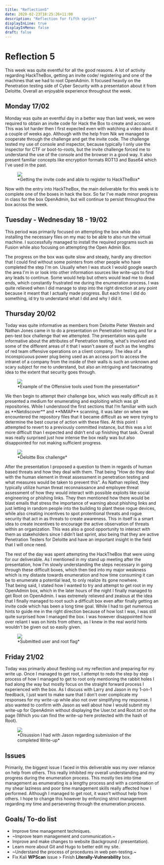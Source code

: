 ```yaml
---
title: "Reflection5"
date: 2020-02-23T18:25:26+11:00
description: "Reflection for fifth sprint"
displayInLine: true
displayInMenu: false
draft: false
---
```

# Reflection 5
This week was quite eventful for all the good reasons. A lot of activity regarding HackTheBox, getting an invite code/ registering and one of the machines that we had to root OpenAdmin. It focused heavily on the Penetration testing side of Cyber Security with a presentation about it from Deloitte.
Overall an enjoyable experience throughout the week.

## Monday 17/02

Monday was quite an eventful day in a better way than last week, we were required to obtain an invite code for Hack the Box to create and account. 
This was lot harder then I first expected even with watching a video about it a couple of weeks ago. Although with the help from Nik we managed to cooperate through the challenge and get the invite code.
 The challenge tested my use of console and inspector, because typically I only use the inspector for CTF or boot-to-roots, but the invite challenge forced me to understand the use of the console and the browser in a good way. 
It also present familiar concepts like encryption formats ROT13 and Base64 which I've used in the past.
<figure>
<img src="/img/Invite.png" >
<figcaption>
*Getting the invite code and able to register to HackTheBox*
</figcaption>
</figure>
Now with the entry into HackTheBox, the main deliverable for this week is to complete one of the boxes  in hack the box. So far I've made minor progress in class for the box OpenAdmin, but will continue to persist throughout the box across the week.

## Tuesday - Wednesday 18 - 19/02

This period was primarily focused on attempting the box while also installing the necessary files on my mac to be able to also run the virtual machine.
I successfully managed to install the required programs such as Fusion while also focusing on attempting the Open Admin Box.

The progress on the box was quite slow and steady, hardly any direction that I could find without some pointers from other people who have completed the step I'm on. 
Usually when I was stuck I would google search the area I'm in or look into other information sources like write-ups to find any leads to continue. 
Some would help but others would lead me to dead ends, which constantly frustrated me during the enumeration process. 
I was quite relieved when I did manage to step into the right direction at any point because it meant that I actually made progress. 
But each time I did do something, id try to understand what I did and why I did it. 


## Thursday 20/02

Today was quite informative as members from Deloitte Pieter Westein and Nathan Jones came in to do a presentation on Penetration testing and for a pen-test box challenge that we attempted. 
The presentation was quite informative about the attributes of Penetration testing, what's involved and some of the different areas of it that I wasn't aware of such as the lengths of red team offensive operations on a client company. 
The idea of a inconspicuous power plug being used as an access port to access the intranet of a company from the inside of their walls is such an unknown and scary subject for me to understand, but also an intriguing and fascinating idea to the extent that security goes through. 
<figure>
<img src="/img/Tools.png" >
<figcaption>
*Example of the Offensive tools used from the presentation*
</figcaption>
</figure>
We then begin to attempt their challenge box, which was really difficult as it presented a medium for enumerating and exploiting which was git repositories.
While I understood the first sections that I’m familiar with such as **Netdiscover** and **NMAP** scanning, it was later on when we encountered the repository files that it became difficult as we were trying to determine the best course of action with these files.
At this point I attempted to revert to a previously committed instance, but this was a lot more difficult than I expected and didn’t end up finishing that task. Overall was really surprised just how intense the box really was but also disappointed for not making sufficient progress.
<figure>
<img src="/img/Deloitte.jfif" >
<figcaption>
*Deloitte Box challenge*
</figcaption>
</figure>

After the presentation I proposed a question to them in regards of human based threats and how they deal with them. 
That being "How do they deal with the human element in threat assessment in penetration testing and what measures would be taken to prevent this". 
As Nathan replied, they typically utilize human threat reconnaissance and employee threat assessment of how they would interact with possible exploits like social engineering or phishing links. 
They then mentioned how there would be blast emails that stress the importance of warning about phishing links and just letting in random people into the building to plant these rogue devices, while also creating incentives to spot protentional threats and rogue security that act in as threats to create awareness. 
This in itself is a smart idea to create incentives to encourage the active observation of threats within an organization. 
This was also a good opportunity to interact with them as stakeholders since I didn’t last sprint, also being that they are active Penetration Testers for Deloitte and have an important insight in the field that I will once need.


The rest of the day was spent attempting the HackTheBox that were using for our deliverable.
As I mentioned in my stand up meeting after the presentation, how I'm slowly understanding the steps necessary in going through these difficult boxes, which then tied into my major weakness which is my distaste towards enumeration and how time consuming it can be to enumerate a potential lead, to only realize its gone nowhere.
 <br>
 That being said, I stated how I wanted to try and attempt to get root in my OpenAdmin box, which in the later hours of the night I finally managed to get Root on OpenAdmin.
 I was extremely relieved and zealous at the idea that I finally managed to root such a difficult box even after finally getting an invite code which has been a long time goal. 
 While I had to get numerous hints to guide me in the right direction because of how lost I was, I was still quite surprised how I managed the box. I was however disappointed how over reliant I was on hints from others, as I knew in the real world hints wouldn't be given out so easily given. 
 <figure>
<img src="/img/Rooted.png" >
<figcaption>
*Submitted user and root flag*
</figcaption>
</figure>

## Friday 21/02

Today was primarily about fleshing out my reflection and preparing for my write up. Once I managed to get root, I attempt to redo the step by step process of how I managed to get to root only mentioning the rabbit holes I had along the way but mostly focus on the straight forward process I experienced with the box. 
As I discuss with Larry and Jason in my 1-on-1 feedback, I just want to make sure that I don't over complicate my responses for my write-up while also not over simplifying my response. 
I also wanted to confirm with Jason as well about how I would submit my write-up for OpenAdmin without displaying the User.txt and Root.txt on the page (Which you can find the write-up here protected with the hash of Root).
<figure>
<img src="/img/JasonWriteup.png" >
<figcaption>
*Disussion I had with Jason regarding submission of the completed Write-up*
</figcaption>
</figure>

## Issues
Primarily, the biggest issue I faced in this deliverable was my over reliance on help from others. This really inhibited my overall understanding and my progress during the enumeration process.
This mostly ties into time management as enumerating is a lengthy process and with a combination of my shear laziness and poor time management skills really affected how I performed. Although I managed to get root, it wasn’t without help from others.
I hope to change this however by enforcing strict management regarding my time and persevering through the enumeration process.  
 
## Goals/ To-do list
- Improve time management techniques.
- ~Improve team management and communication.~
- Improve and make changes to website (background / presentation).
- Learn more about Git and Hugo to better edit my site.
- ~Understand the process of procedures in web pen-testing.~
- Fix Kali **WPScan** issue > Finish **Literally-Vulnerability** box.